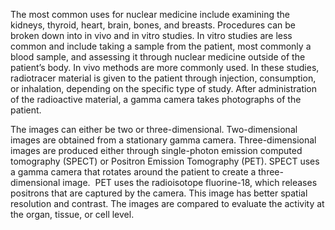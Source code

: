 The most common uses for nuclear medicine include examining the kidneys, thyroid, heart, brain, bones, and breasts. Procedures can be broken down into in vivo and in vitro studies. In vitro studies are less common and include taking a sample from the patient, most commonly a blood sample, and assessing it through nuclear medicine outside of the patient’s body. In vivo methods are more commonly used. In these studies, radiotracer material is given to the patient through injection, consumption, or inhalation, depending on the specific type of study. After administration of the radioactive material, a gamma camera takes photographs of the patient.

The images can either be two or three-dimensional. Two-dimensional images are obtained from a stationary gamma camera. Three-dimensional images are produced either through single-photon emission computed tomography (SPECT) or Positron Emission Tomography (PET). SPECT uses a gamma camera that rotates around the patient to create a three-dimensional image.  PET uses the radioisotope fluorine-18, which releases positrons that are captured by the camera. This image has better spatial resolution and contrast. The images are compared to evaluate the activity at the organ, tissue, or cell level.
